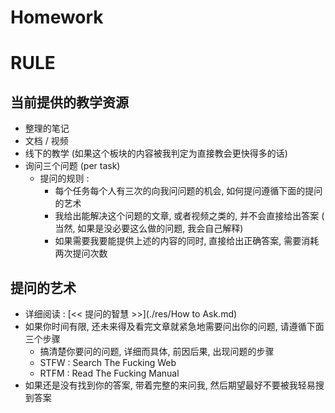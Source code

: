 # Homework





# RULE

## 当前提供的教学资源

- 整理的笔记
- 文档 / 视频
- 线下的教学 (如果这个板块的内容被我判定为直接教会更快得多的话)
- 询问三个问题 (per task)
  - 提问的规则 : 
    - 每个任务每个人有三次的向我问问题的机会, 如何提问遵循下面的提问的艺术
    - 我给出能解决这个问题的文章, 或者视频之类的, 并不会直接给出答案 ( 当然, 如果是没必要这么做的问题, 我会自己解释)
    - 如果需要我要能提供上述的内容的同时, 直接给出正确答案, 需要消耗两次提问次数

## 提问的艺术

- 详细阅读 : [<< 提问的智慧 >>](./res/How to Ask.md)
- 如果你时间有限, 还未来得及看完文章就紧急地需要问出你的问题, 请遵循下面三个步骤
  - 搞清楚你要问的问题, 详细而具体, 前因后果, 出现问题的步骤
  - STFW : Search The Fucking Web
  - RTFM : Read The Fucking Manual
- 如果还是没有找到你的答案, 带着完整的来问我, 然后期望最好不要被我轻易搜到答案

